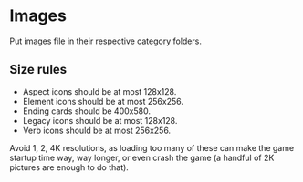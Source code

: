 # Images

Put images file in their respective category folders.

## Size rules

* Aspect icons should be at most 128x128.
* Element icons should be at most 256x256.
* Ending cards should be 400x580.
* Legacy icons should be at most 128x128.
* Verb icons should be at most 256x256.

Avoid 1, 2, 4K resolutions, as loading too many of these can make the game startup time way, way longer, or even crash the game (a handful of 2K pictures are enough to do that).

